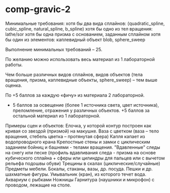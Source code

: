 # comp-gravic-2
Минимальные требования:
хотя бы два вида сплайнов: (quadratic_spline, cubic_spline, natural_spline, b_spline)
хотя бы одно из тел вращения: lathe/sor
хотя бы одна призма с основанием, заданным сплайном
хотя бы один из элементов: каплевидный объект blob, sphere_sweep

Выполнение минимальных требований – 25.

По желанию можно использовать весь материал из 1 лабораторной работы.

Чем больше различных видов сплайнов, видов объектов (тела вращения, призма, каплевидные объекты, sphere_sweep) – тем выше оценка.

По +5 баллов за каждую «фичу» из материала 2 лабораторной.
+ 5 баллов за освещение (более 1 источника света, цвет источника), преломление, отражения у различных объектов.
+5 баллов за остальной материал из 1 лабораторной.


Примеры сцен и объектов:
Елочка, у которой контур построен как кривая со звездой (призмой) на макушке. 
Ваза с цветком (ваза – тело вращения, стебель цветка – протянутая сфера)
Капля капает из водопроводного крана
Крепостные стены и замки с циклическим заданием бойниц и башнями - телами вращения.
"Вдавленные" следы на снегу или песке (профиль вдавливания следа - призма на основе кубического сплайна + сферы или цилиндры для пальцев или с вычетом рельефа подошвы обуви)
Трещины в скалах (циклические/случайные)
Предметы мебели.
Бокалы, стаканы, вазы, др. посуда.
Пешки и др. шахматные фигуры.
Умывальник (кран), из которого течет вода. 
 Аквариум с рыбками 
 Ножницы 
 Гарнитура (наушники и микрофон) с проводом, лежащие на столе. 
